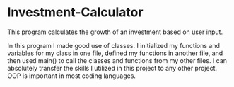 # Investment-Calculator
This program calculates the growth of an investment based on user input. 

In this program I made good use of classes. I initialized my functions and variables for my class in one file, defined my functions in another file, and then used main() to call the classes and functions from my other files. I can absolutely transfer the skills I utilized in this project to any other project. OOP is important in most coding languages.


